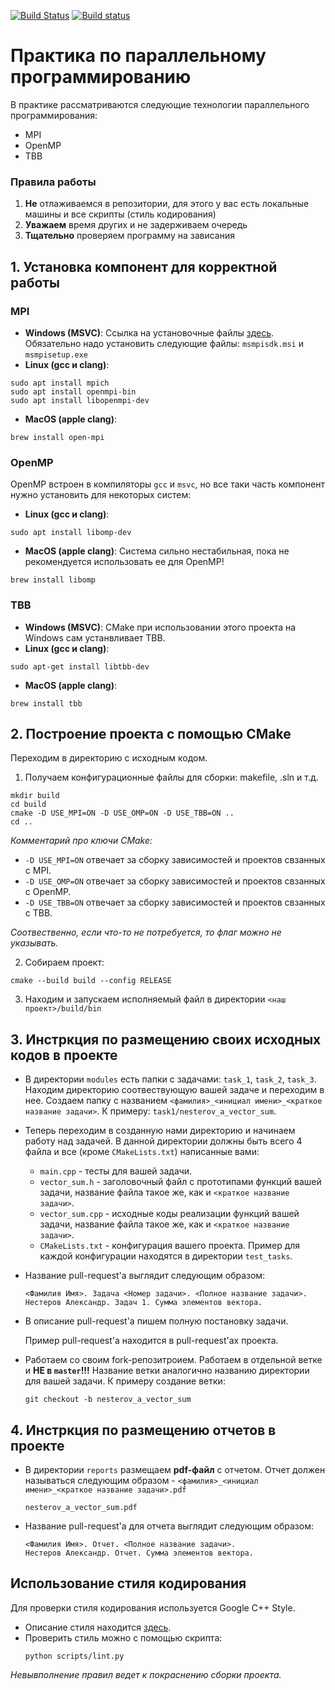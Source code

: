 [![Build Status](https://travis-ci.com/learning-process/parallel_programming_course.svg?branch=master)](https://travis-ci.com/learning-process/parallel_programming_course)
[![Build status](https://ci.appveyor.com/api/projects/status/t46nd9gyt7iirdy8/branch/master?svg=true)](https://ci.appveyor.com/project/allnes/parallel-programming-course/branch/master)

# Практика по параллельному программированию
В практике рассматриваются следующие технологии параллельного программирования:
* MPI
* OpenMP
* TBB

### Правила работы
1. <b>Не</b> отлаживаемся в репозитории, для этого у вас есть локальные машины и все скрипты (стиль кодирования)
2. <b>Уважаем</b> время других и не задерживаем очередь
3. <b>Тщательно</b> проверяем программу на зависания

## 1. Установка компонент для корректной работы
### MPI
  * <b>Windows (MSVC)</b>:
    Ссылка на установочные файлы [здесь](https://www.microsoft.com/en-us/download/details.aspx?id=57467).
    Обязательно надо установить следующие файлы: `msmpisdk.msi` и `msmpisetup.exe`
  * <b>Linux (gcc и clang)</b>:
  ```
  sudo apt install mpich
  sudo apt install openmpi-bin
  sudo apt install libopenmpi-dev
  ```
  * <b>MacOS (apple clang)</b>:
  ```
  brew install open-mpi
  ```

### OpenMP
  OpenMP встроен в компиляторы `gcc` и `msvc`, но все таки часть компонент нужно установить для некоторых систем:
  * <b>Linux (gcc и clang)</b>:
  ```
  sudo apt install libomp-dev
  ```
  * <b>MacOS (apple clang)</b>: Система сильно нестабильная, пока не рекомендуется использовать ее для OpenMP!
  ```
  brew install libomp
  ```

### TBB
  * <b>Windows (MSVC)</b>: CMake при использовании этого проекта на Windows сам устанвливает TBB.
  * <b>Linux (gcc и clang)</b>:
  ```
  sudo apt-get install libtbb-dev
  ```
  * <b>MacOS (apple clang)</b>:
  ```
  brew install tbb
  ```

## 2. Построение проекта с помощью CMake
Переходим в директорию с исходным кодом.

1) Получаем конфигурационные файлы для сборки: makefile, .sln и т.д.

  ```
  mkdir build
  cd build
  cmake -D USE_MPI=ON -D USE_OMP=ON -D USE_TBB=ON ..
  cd ..
  ```
<i>Комментарий про ключи CMake:</i>
- `-D USE_MPI=ON` отвечает за сборку зависимостей и проектов свзанных с MPI.
- `-D USE_OMP=ON` отвечает за сборку зависимостей и проектов свзанных с OpenMP.
- `-D USE_TBB=ON` отвечает за сборку зависимостей и проектов свзанных с TBB.

<i>Соотвественно, если что-то не потребуется, то флаг можно не указывать.</i>

2) Собираем  проект:
  ```
  cmake --build build --config RELEASE
  ```
3) Находим и запускаем исполняемый файл в директории `<наш проект>/build/bin`

## 3. Инстркция по размещению своих исходных кодов в проекте
* В директории `modules` есть папки с задачами: `task_1`, `task_2`, `task_3`.
Находим директорию соотвествующую вашей задаче и переходим в нее. Создаем папку с названием `<фамилия>_<инициал имени>_<краткое название задачи>`. К примеру: `task1/nesterov_a_vector_sum`.
* Теперь переходим в созданную нами директорию и начинаем работу над задачей. В данной директории должны быть всего 4 файла и все (кроме `CMakeLists.txt`) написанные вами:
  - `main.cpp` - тесты для вашей задачи.
  - `vector_sum.h`   - заголовочный файл с прототипами функций вашей задачи, название файла такое же, как и `<краткое название задачи>`.
  - `vector_sum.cpp` - исходные коды реализации функций вашей задачи, название файла такое же, как и `<краткое название задачи>`.
  - `CMakeLists.txt` - конфигурация вашего проекта. Пример для каждой конфигурации находятся в директории `test_tasks`.
* Название pull-request'а выглядит следующим образом:
  ```
  <Фамилия Имя>. Задача <Номер задачи>. <Полное название задачи>.
  Нестеров Александр. Задач 1. Сумма элементов вектора.
  ```
* В описание pull-request'а пишем полную постановку задачи.

  Пример pull-request'а находится в pull-request'ах проекта.

* Работаем со своим fork-репозитроием. Работаем в отдельной ветке и <b>НЕ в `master`!!!</b> Название ветки аналогично названию директории для вашей задачи. К примеру создание ветки:
  ```
  git checkout -b nesterov_a_vector_sum
  ```

## 4. Инстркция по размещению отчетов в проекте

* В директории `reports` размещаем <b>pdf-файл</b> с отчетом.
Отчет должен называться следующим образом - `<фамилия>_<инициал имени>_<краткое название задачи>.pdf`

  ```
  nesterov_a_vector_sum.pdf
  ```
* Название pull-request'а для отчета выглядит следующим образом:
  ```
  <Фамилия Имя>. Отчет. <Полное название задачи>.
  Нестеров Александр. Отчет. Сумма элементов вектора.
  ```

## Использование стиля кодирования
Для проверки стиля кодирования используется Google C++ Style.
* Описание стиля находится [здесь](https://google.github.io/styleguide/cppguide.html).
* Проверить стиль можно с помощью скрипта:
  ```
  python scripts/lint.py
  ```
<i>Невывполнение правил ведет к покраснению сборки проекта.</i>
